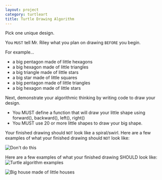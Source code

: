 ```yaml
---
layout: project
category: turtleart
title: Turtle Drawing Algorithm
---
```

Pick one unique design.

You ```MUST``` tell Mr. Riley what you plan on drawing ```BEFORE``` you begin.

For example...
- a big pentagon made of little hexagons
- a big hexagon made of little triangles
- a big triangle made of little stars
- a big star made of little squares
- a big pentagon made of little triangles
- a big hexagon made of little stars

Next, demonstrate your algorithmic thinking by writing code to draw your design.

  - You MUST define a function that will draw your little shape using forward(), backward(), left(), right()
  - You MUST use 20 or more little shapes to draw your big shape.

Your finished drawing should ```NOT``` look like a spiral/swirl. Here are a few examples of what your finished drawing should ```NOT``` look like:

![Don't do this](/apcsp/turtleart/IDEK.PNG)

Here are a few examples of what your finished drawing SHOULD look like:
![Turtle algorithm examples](/apcsp/turtleart/drawingAlgorithm.PNG)

![Big house made of little houses](/apcsp/turtleart/houseHouse.PNG)
